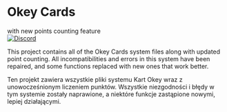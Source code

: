 # Okey Cards
with new points counting feature  
[![Discord](https://img.shields.io/discord/748288505507217428.svg?label=&logo=discord&logoColor=ffffff&color=7389D8&labelColor=6A7EC2)](https://discord.gg/AEfuvwT)  

This project contains all of the Okey Cards system files along with updated point counting.
All incompatibilities and errors in this system have been repaired, and some functions replaced with new ones that work better.

Ten projekt zawiera wszystkie pliki systemu Kart Okey wraz z unowocześnionym liczeniem punktów.
Wszystkie niezgodności i błędy w tym systemie zostały naprawione, a niektóre funkcje zastąpione nowymi, lepiej działającymi.


